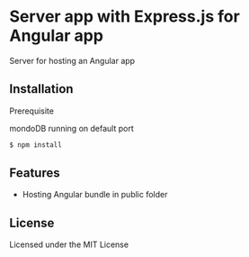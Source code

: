 # Server app with Express.js for Angular app

Server for hosting an Angular app

## Installation

Prerequisite 

mondoDB running on default port

```bash
$ npm install  
```

## Features

* Hosting Angular bundle in public folder

## License

Licensed under the MIT License